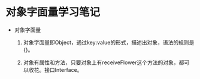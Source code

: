 # 对象字面量学习笔记
- 对象字面量

    1. 对象字面量即Object，通过key:value的形式，描述出对象，语法的规则是{}。

    2. 对象有属性和方法，只要对象上有receiveFlower这个方法的对象，都可以收花。接口Interface。